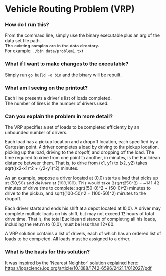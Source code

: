 # Vehicle Routing Problem (VRP)

### How do I run this?
From the command line, simply use the binary executable plus an arg of the data set file path.\
The existing samples are in the data directory.\
For example:
`./bin data/problem1.txt`

### What if I want to make changes to the executable?
Simply run `go build -o bin` and the binary will be rebuilt.

### What am I seeing on the printout?
Each line presents a driver's list of loads completed.\
The number of lines is the number of drivers used.

### Can you explain the problem in more detail?
The VRP specifies a set of loads to be completed efficiently by an unbounded number of drivers.

Each load has a pickup location and a dropoff location, each specified by a Cartesian point. A driver completes a load by driving to the pickup location, picking up the load, driving to the dropoff, and dropping off the load. The time required to drive from one point to another, in minutes, is the Euclidean distance between them. That is, to drive from (x1, y1) to (x2, y2) takes sqrt((x2-x1)^2 + (y2-y1)^2) minutes.

As an example, suppose a driver located at (0,0) starts a load that picks up at (50,50) and delivers at (100,100). This would take 2*sqrt(2*50^2) = ~141.42 minutes of drive time to complete: sqrt((50-0)^2 + (50-0)^2) minutes to drive to the pickup, and sqrt((100-50)^2 + (100-50)^2) minutes to the dropoff.

Each driver starts and ends his shift at a depot located at (0,0). A driver may complete multiple loads on his shift, but may not exceed 12 hours of total drive time. That is, the total Euclidean distance of completing all his loads, including the return to (0,0), must be less than 12*60.

A VRP solution contains a list of drivers, each of which has an ordered list of loads to be completed. All loads must be assigned to a driver.

### What is the basis for this solution?
It was inspired by the 'Nearest Neighbor' solution explained here: https://iopscience.iop.org/article/10.1088/1742-6596/2421/1/012027/pdf
